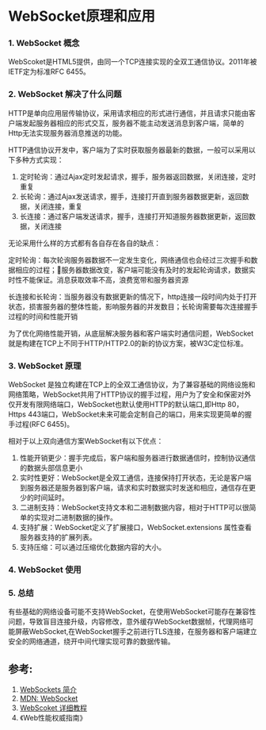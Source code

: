 # WebSocket原理和应用

### 1. WebSocket 概念

WebScoket是HTML5提供，由同一个TCP连接实现的全双工通信协议。2011年被IETF定为标准RFC 6455。

### 2. WebSocket 解决了什么问题

HTTP是单向应用层传输协议，采用请求相应的形式进行通信，并且请求只能由客户端发起服务器相应的形式交互，服务器不能主动发送消息到客户端，简单的Http无法实现服务器消息推送的功能。

HTTP通信协议开发中，客户端为了实时获取服务器最新的数据，一般可以采用以下多种方式实现：

1. 定时轮询：通过Ajax定时发起请求，握手，服务器返回数据，关闭连接，定时重复
2. 长轮询：通过Ajax发送请求，握手，连接打开直到服务器数据更新，返回数据，关闭连接，重复
3. 长连接：通过客户端发送请求，握手，连接打开知道服务器数据更新，返回数据，关闭连接

无论采用什么样的方式都有各自存在各自的缺点：

定时轮询：每次轮询服务器数据不一定发生变化，网络通信也会经过三次握手和数据相应的过程；服务器数据改变，客户端可能没有及时的发起轮询请求，数据实时性不能保证。消息获取效率不高，浪费宽带和服务器资源

长连接和长轮询：当服务器没有数据更新的情况下，http连接一段时间内处于打开状态，损害服务器的整体性能，影响服务器的并发数目；长轮询需要每次连接握手过程的时间和性能开销

为了优化网络性能开销，从底层解决服务器和客户端实时通信问题，WebSocket就是构建在TCP上不同于HTTP/HTTP2.0的新的协议方案，被W3C定位标准。

### 3. WebSocket 原理

WebSocket 是独立构建在TCP上的全双工通信协议，为了兼容基础的网络设施和网络策略，WebSocket共用了HTTP协议的握手过程，用户为了安全和保密对外仅开发有限网络端口，WebSocket也默认使用HTTP的默认端口,即Http 80，Https 443端口，WebSocket未来可能会定制自己的端口，用来实现更简单的握手过程(RFC 6455)。

相对于以上双向通信方案WebSocket有以下优点：

1. 性能开销更少：握手完成后，客户端和服务器进行数据通信时，控制协议通信的数据头部信息更小
2. 实时性更好：WebSocket是全双工通信，连接保持打开状态，无论是客户端到服务器还是服务器到客户端，请求和实时数据实时发送和相应，通信存在更少的时间延时。
3. 二进制支持：WebSocket支持文本和二进制数据内容，相对于HTTP可以很简单的实现对二进制数据的操作。
4. 支持扩展：WebSocket定义了扩展接口，WebSocket.extensions 属性查看服务器支持的扩展列表。
5. 支持压缩：可以通过压缩优化数据内容的大小。

### 4. WebSocket 使用

### 5. 总结

有些基础的网络设备可能不支持WebSocket，在使用WebSocket可能存在兼容性问题，导致盲目连接升级，内容修改，意外缓存WebSocket数据帧，代理网络可能屏蔽WebSocket,在WebSocket握手之前进行TLS连接，在服务器和客户端建立安全的网络通道，绕开中间代理实现可靠的数据传输。


## 参考:
1. [WebSockets 简介](https://www.html5rocks.com/zh/tutorials/websockets/basics/#toc-introduction-lowlatency)
2. [MDN: WebSocket](https://developer.mozilla.org/zh-CN/docs/Web/API/WebSocket)
3. [WebScoket 详细教程](https://www.cnblogs.com/jingmoxukong/p/7755643.html)
4. 《Web性能权威指南》
